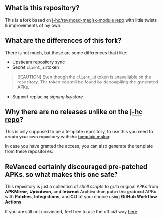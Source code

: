 ## What is this repository?

This is a fork based on [j-hc/revanced-magisk-module repo](https://github.com/j-hc/revanced-magisk-module) with little twists & improvements of my own.

## What are the differences of this fork?

There is not much, but these are some differences that i like:

* Upstream repository sync
* Secret `client_id` token
> [!CAUTION] Even though the `client_id` token is unavailable on the repository. The token can still be found by decompiling the generated APKs.
* Support replacing _signing keystore_

## Why there are no releases unlike on the [j-hc repo](https://github.com/j-hc/revanced-magisk-module)?

This is only supposed to be a template repository, to use this you need to create your own repository with the [template maker](https://github.com/new?template_name=rmm&template_owner=mementomoryn).

In case you have granted the access, you can also generate the template from these repositories:

## ReVanced certainly discouraged pre-patched APKs, so what makes this one safe?

This repository is just a collection of _shell scripts_ to grab original APKs from **APKMirror**, **Uptodown**, and **Internet** Archive then patch the grabbed APKs with **Patches**, **Integrations**, and **CLI** of your choice using **GitHub Workflow Actions**.

If you are still not convinced, feel free to use the official way [here](https://revanced.app/).